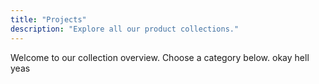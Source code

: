 ```yaml
---
title: "Projects"
description: "Explore all our product collections."
---
```

Welcome to our collection overview. Choose a category below. okay hell yeas


